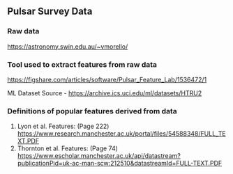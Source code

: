 ## Pulsar Survey Data

### Raw data
https://astronomy.swin.edu.au/~vmorello/
### Tool used to extract features from raw data
https://figshare.com/articles/software/Pulsar_Feature_Lab/1536472/1

ML Dataset Source - https://archive.ics.uci.edu/ml/datasets/HTRU2

### Definitions of popular features derived from data
1. Lyon et al. Features: 
(Page 222) https://www.research.manchester.ac.uk/portal/files/54588348/FULL_TEXT.PDF
2. Thornton et al. Features:
(Page 74) https://www.escholar.manchester.ac.uk/api/datastream?publicationPid=uk-ac-man-scw:212510&datastreamId=FULL-TEXT.PDF